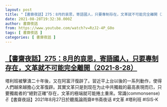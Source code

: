```yaml
---
layout: post
title: "【書齋夜話】275：8月的哀思，寄語國人，只要專制存在，文革就不可能完全離開（2021-8-28）"
date: 2021-08-28T19:32:38.000Z
author: 書齋夜話
from: https://www.youtube.com/watch?v=RzJ2-4P_G0o
tags: [ 書齋夜話 ]
categories: [ 書齋夜話 ]
---
```

<!--1630179158000-->
[【書齋夜話】275：8月的哀思，寄語國人，只要專制存在，文革就不可能完全離開（2021-8-28）](https://www.youtube.com/watch?v=RzJ2-4P_G0o)
------

<div>
塔利班被擊潰二十年後，又在阿富汗復辟了。習近平上台以後的一系列動作，使得人們越來越擔心文革復辟。其實文革只是到现在为止中共獨裁的最高表現而已，只要獨裁者的“絕對正確”存在，文革的極端就可能捲土重來。常識(commonsense) ✌【書齋夜話】2021年8月27日於聽風論雨齋#书斋夜话 #文革 #塔利班 #ISIS-K
</div>
